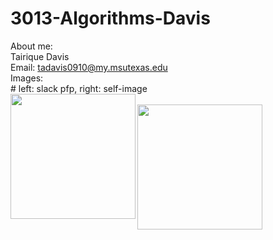 # 3013-Algorithms-Davis

About me:
</br>Tairique Davis
</br>Email: tadavis0910@my.msutexas.edu
</br>Images:
</br> # left: slack pfp, right: self-image
</br><img src="https://user-images.githubusercontent.com/108636715/213933685-0716066e-9792-4cc9-ba5e-1d0ae421d366.jpg" width="200" height="200" align="left" padding="0" margin="0"/> 
</br><img src="https://user-images.githubusercontent.com/108636715/213933760-37e4bf56-2711-4af4-a1f2-d92d6c760ab4.jpg" width="200" height="200" align="left" padding="0" margin="0"/> 

